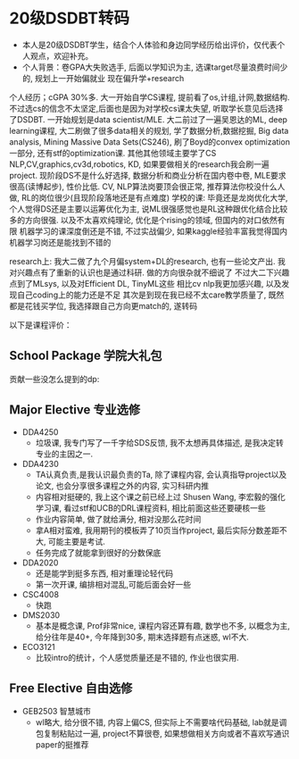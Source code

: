 # 20级DSDBT转码

- 本人是20级DSDBT学生，结合个人体验和身边同学经历给出评价，仅代表个人观点，欢迎补充。
- 个人背景：卷GPA大失败选手, 后面以学知识为主, 选课target尽量浪费时间少的, 规划上一开始偏就业 现在偏升学+research

个人经历；cGPA 30%多. 大一开始自学CS课程, 提前看了os,计组,计网,数据结构. 不过选cs的信念不太坚定,后面也是因为对学校cs课太失望, 听取学长意见后选择了DSDBT. 
一开始规划是data scientist/MLE. 大二前过了一遍吴恩达的ML, deep learning课程, 大二刷做了很多data相关的规划, 学了数据分析,数据挖掘, Big data analysis, Mining Massive Data Sets(CS246), 
刷了Boyd的convex optimization一部分, 还有stf的optimization课. 其他其他领域主要学了CS NLP,CV,graphics,cv3d,robotics, KD, 如果要做相关的research我会刷一遍project.
现阶段DS不是什么好选择, 数据分析和商业分析在国内卷中卷, MLE要求很高(读博起步), 性价比低. CV, NLP算法岗要顶会很正常, 推荐算法你校没什么人做, RL的岗位很少(且现阶段落地还是有点难度)
学校的课: 毕竟还是龙岗优化大学,个人觉得DS还是主要以运筹优化为主, 说ML很强感觉也是RL这种跟优化结合比较多的方向很强. 以及不太喜欢纯理论, 优化是个rising的领域, 但国内的对口依然有限
机器学习的课深度倒还是不错, 不过实战偏少, 如果kaggle经验丰富我觉得国内机器学习岗还是能找到不错的

research上: 我大二做了九个月偏system+DL的research, 也有一些论文产出. 我对兴趣点有了重新的认识也是通过科研. 做的方向很杂就不细说了
不过大二下兴趣点到了MLsys, 以及对Efficient DL, TinyML这些 相比cv nlp我更加感兴趣, 以及发现自己coding上的能力还是不足 
其次是到现在我已经不太care教学质量了, 既然都是花钱买学位, 我选择跟自己方向更match的, 遂转码

以下是课程评价：
## School Package 学院大礼包

贡献一些没怎么提到的dp:
## Major Elective 专业选修
- DDA4250
  - 垃圾课, 我专门写了一千字给SDS反馈, 我不太想再具体描述, 是我决定转专业的主因之一.
- DDA4230
  - TA认真负责,是我认识最负责的Ta, 除了课程内容, 会认真指导project以及论文, 也会分享很多课程之外的内容, 实习科研内推
  - 内容相对挺硬的, 我上这个课之前已经上过 Shusen Wang, 李宏毅的强化学习课, 看过stf和UCB的DRL课程资料, 相比前面这些还要硬核一些
  - 作业内容简单, 做了就给满分, 相对没那么花时间
  - 拿A相对蛮难, 我用期刊的模板弄了10页当作project, 最后实际分数差距不大, 可能主要是考试.
  - 任务完成了就能拿到很好的分数保底
- DDA2020
  - 还是能学到挺多东西, 相对重理论轻代码
  - 第一次开课, 编排相对混乱,可能后面会好一些
- CSC4008
  - 快跑
- DMS2030
  - 基本是概念课, Prof非常nice, 课程内容还算有趣, 数学也不多, 以概念为主, 给分往年是40+, 今年降到30多, 期末选择题有点迷惑, wl不大.
- ECO3121
  - 比较intro的统计，个人感觉质量还是不错的, 作业也很实用.

## Free Elective 自由选修
- GEB2503 智慧城市
  - wl略大, 给分很不错, 内容上偏CS, 但实际上不需要啥代码基础, lab就是调包复制粘贴过一遍, project不算很卷, 如果想做相关方向或者不喜欢写通识paper的挺推荐
